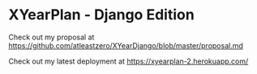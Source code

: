 # XYearPlan - Django Edition

Check out my proposal at https://github.com/atleastzero/XYearDjango/blob/master/proposal.md

Check out my latest deployment at https://xyearplan-2.herokuapp.com/